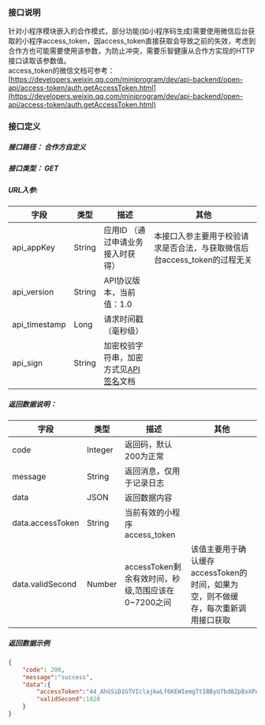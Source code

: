 <a name="m6nvL"></a>
### 接口说明
针对小程序模块嵌入的合作模式，部分功能(如小程序码生成)需要使用微信后台获取的小程序access_token，因access_token直接获取会导致之前的失效，考虑到合作方也可能需要使用该参数，为防止冲突，需要乐智健康从合作方实现的HTTP接口读取该参数值。<br />access_token的微信文档可参考：[https://developers.weixin.qq.com/miniprogram/dev/api-backend/open-api/access-token/auth.getAccessToken.html](https://developers.weixin.qq.com/miniprogram/dev/api-backend/open-api/access-token/auth.getAccessToken.html)
<a name="poHXY"></a>
### 接口定义
<a name="Ol9Ri"></a>
##### 接口路径： 合作方自定义
<a name="ViH0j"></a>
##### 接口类型： GET
<a name="bVW6C"></a>
##### URL入参:
| **字段** | **类型** | **描述** | **其他** |
| --- | --- | --- | --- |
| api_appKey | String | 应用ID （通过申请业务接入时获得） | 本接口入参主要用于校验请求是否合法，与获取微信后台access_token的过程无关 |
| api_version | String | API协议版本，当前值：1.0 |  |
| api_timestamp | Long | 请求时间戳（毫秒级） |  |
| api_sign | String | 加密校验字符串，加密方式见[API签名](/develop-cloud/api/sign)文档 |  |

<a name="Ti7YM"></a>
##### 返回数据说明：
| **字段** | **类型** | **描述** | **其他** |
| --- | --- | --- | --- |
| code | Integer | 返回码，默认200为正常 |  |
| message | String | 返回消息，仅用于记录日志 |  |
| data | JSON | 返回数据内容 |  |
| data.accessToken | String | 当前有效的小程序access_token |  |
| data.validSecond | Number | accessToken剩余有效时间，秒级,范围应该在0~7200之间 | 该值主要用于确认缓存accessToken的时间，如果为空，则不做缓存，每次重新调用接口获取 |

<a name="RLjID"></a>
##### 返回数据示例
```json
{
  	"code": 200,
  	"message":"success",
  	"data":{
      	"accessToken":"44_AhGSiD1GTVIclajkwLf6KEWIemgTtIBByU7bd8ZpBxXPADPj6sFDQerNoQ73QxJYZ72j3TajizmYy8BdkzEKrUZz4sAe_Okoy19qYaSKETUu4VxdDmzbeyaZHJFZQxNSlROdAu9INcN1PoD3ASXgCGAOGL",
      	"validSecond":1820 
    }
}
```

